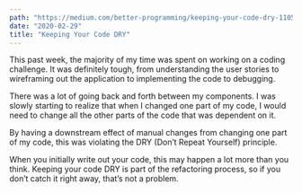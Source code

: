 ```yaml
---
path: "https://medium.com/better-programming/keeping-your-code-dry-1105377c9c80"
date: "2020-02-29"
title: "Keeping Your Code DRY"
---
```


This past week, the majority of my time was spent on working on a coding challenge. It was definitely tough, from understanding the user stories to wireframing out the application to implementing the code to debugging.

There was a lot of going back and forth between my components. I was slowly starting to realize that when I changed one part of my code, I would need to change all the other parts of the code that was dependent on it.

By having a downstream effect of manual changes from changing one part of my code, this was violating the DRY (Don’t Repeat Yourself) principle.

When you initially write out your code, this may happen a lot more than you think. Keeping your code DRY is part of the refactoring process, so if you don’t catch it right away, that’s not a problem.
